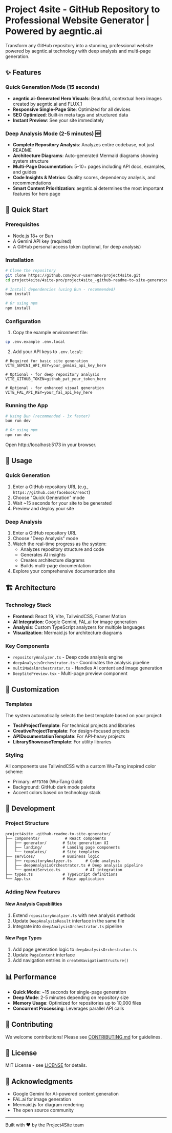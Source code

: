 # Project 4site - GitHub Repository to Professional Website Generator | Powered by aegntic.ai

Transform any GitHub repository into a stunning, professional website powered by aegntic.ai technology with deep analysis and multi-page generation.

## ✨ Features

### Quick Generation Mode (15 seconds)
- **aegntic.ai-Generated Hero Visuals**: Beautiful, contextual hero images created by aegntic.ai and FLUX.1
- **Responsive Single-Page Site**: Optimized for all devices
- **SEO Optimized**: Built-in meta tags and structured data
- **Instant Preview**: See your site immediately

### Deep Analysis Mode (2-5 minutes) 🆕
- **Complete Repository Analysis**: Analyzes entire codebase, not just README
- **Architecture Diagrams**: Auto-generated Mermaid diagrams showing system structure
- **Multi-Page Documentation**: 5-10+ pages including API docs, examples, and guides
- **Code Insights & Metrics**: Quality scores, dependency analysis, and recommendations
- **Smart Content Prioritization**: aegntic.ai determines the most important features for hero page

## 🚀 Quick Start

### Prerequisites
- Node.js 18+ or Bun
- A Gemini API key (required)
- A GitHub personal access token (optional, for deep analysis)

### Installation

```bash
# Clone the repository
git clone https://github.com/your-username/project4site.git
cd project4site/4site-pro/project4site_-github-readme-to-site-generator

# Install dependencies (using Bun - recommended)
bun install

# Or using npm
npm install
```

### Configuration

1. Copy the example environment file:
```bash
cp .env.example .env.local
```

2. Add your API keys to `.env.local`:
```env
# Required for basic site generation
VITE_GEMINI_API_KEY=your_gemini_api_key_here

# Optional - for deep repository analysis
VITE_GITHUB_TOKEN=github_pat_your_token_here

# Optional - for enhanced visual generation
VITE_FAL_API_KEY=your_fal_api_key_here
```

### Running the App

```bash
# Using Bun (recommended - 3x faster)
bun run dev

# Or using npm
npm run dev
```

Open http://localhost:5173 in your browser.

## 📖 Usage

### Quick Generation
1. Enter a GitHub repository URL (e.g., `https://github.com/facebook/react`)
2. Choose "Quick Generation" mode
3. Wait ~15 seconds for your site to be generated
4. Preview and deploy your site

### Deep Analysis
1. Enter a GitHub repository URL
2. Choose "Deep Analysis" mode
3. Watch the real-time progress as the system:
   - Analyzes repository structure and code
   - Generates AI insights
   - Creates architecture diagrams
   - Builds multi-page documentation
4. Explore your comprehensive documentation site

## 🏗️ Architecture

### Technology Stack
- **Frontend**: React 19, Vite, TailwindCSS, Framer Motion
- **AI Integration**: Google Gemini, FAL.ai for image generation
- **Analysis**: Custom TypeScript analyzers for multiple languages
- **Visualization**: Mermaid.js for architecture diagrams

### Key Components
- `repositoryAnalyzer.ts` - Deep code analysis engine
- `deepAnalysisOrchestrator.ts` - Coordinates the analysis pipeline
- `multiModalOrchestrator.ts` - Handles AI content and image generation
- `DeepSitePreview.tsx` - Multi-page preview component

## 🎨 Customization

### Templates
The system automatically selects the best template based on your project:
- **TechProjectTemplate**: For technical projects and libraries
- **CreativeProjectTemplate**: For design-focused projects
- **APIDocumentationTemplate**: For API-heavy projects
- **LibraryShowcaseTemplate**: For utility libraries

### Styling
All components use TailwindCSS with a custom Wu-Tang inspired color scheme:
- Primary: `#FFD700` (Wu-Tang Gold)
- Background: GitHub dark mode palette
- Accent colors based on technology stack

## 🔧 Development

### Project Structure
```
project4site_-github-readme-to-site-generator/
├── components/           # React components
│   ├── generator/       # Site generation UI
│   ├── landing/         # Landing page components
│   └── templates/       # Site templates
├── services/            # Business logic
│   ├── repositoryAnalyzer.ts      # Code analysis
│   ├── deepAnalysisOrchestrator.ts # Deep analysis pipeline
│   └── geminiService.ts           # AI integration
├── types.ts             # TypeScript definitions
└── App.tsx              # Main application
```

### Adding New Features

#### New Analysis Capabilities
1. Extend `repositoryAnalyzer.ts` with new analysis methods
2. Update `DeepAnalysisResult` interface in the same file
3. Integrate into `deepAnalysisOrchestrator.ts` pipeline

#### New Page Types
1. Add page generation logic to `deepAnalysisOrchestrator.ts`
2. Update `PageContent` interface
3. Add navigation entries in `createNavigationStructure()`

## 📊 Performance

- **Quick Mode**: ~15 seconds for single-page generation
- **Deep Mode**: 2-5 minutes depending on repository size
- **Memory Usage**: Optimized for repositories up to 10,000 files
- **Concurrent Processing**: Leverages parallel API calls

## 🤝 Contributing

We welcome contributions! Please see [CONTRIBUTING.md](./CONTRIBUTING.md) for guidelines.

## 📄 License

MIT License - see [LICENSE](./LICENSE) for details.

## 🙏 Acknowledgments

- Google Gemini for AI-powered content generation
- FAL.ai for image generation
- Mermaid.js for diagram rendering
- The open source community

---

Built with ❤️ by the Project4Site team
